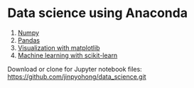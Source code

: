 # Data science using Anaconda
1. [Numpy](Numpy.md)
2. [Pandas](Pandas.md)
3. [Visualization with matplotlib](Matplotlib.md) 
4. [Machine learning with scikit-learn](ML.md) 

Download or clone for Jupyter notebook files: https://github.com/jinpyohong/data_science.git

